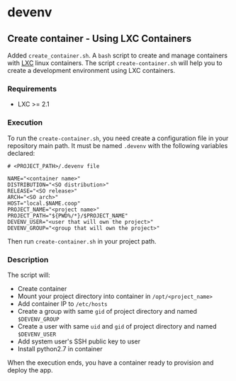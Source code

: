 # devenv

## Create container - Using LXC Containers

Added `create_container.sh`. A `bash` script to create and manage containers with [LXC](https://linuxcontainers.org/) linux containers.
The script `create-container.sh` will help you to create a development environment using LXC containers.

### Requirements

* LXC >= 2.1

### Execution

To run the `create-container.sh`, you need create a configuration file in your repository main path.
It must be named `.devenv` with the following variables declared:

```
# <PROJECT_PATH>/.devenv file

NAME="<container name>"
DISTRIBUTION="<SO distribution>"
RELEASE="<SO release>"
ARCH="<SO arch>"
HOST="local.$NAME.coop"
PROJECT_NAME="<project name>"
PROJECT_PATH="${PWD%/*}/$PROJECT_NAME"
DEVENV_USER="<user that will own the project>"
DEVENV_GROUP="<group that will own the project>"
```

Then run `create-container.sh` in your project path.

### Description

The script will:

* Create container
* Mount your project directory into container in `/opt/<project_name>`
* Add container IP to `/etc/hosts`
* Create a group with same `gid` of project directory and named `$DEVENV_GROUP`
* Create a user with same `uid` and `gid` of project directory and named `$DEVENV_USER`
* Add system user's SSH public key to user
* Install python2.7 in container

When the execution ends, you have a container ready to provision and deploy the app.
